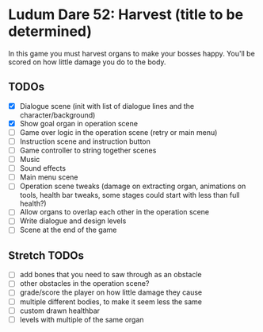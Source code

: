 # Ludum Dare 52: Harvest (title to be determined)

In this game you must harvest organs to make your bosses happy. You'll be
scored on how little damage you do to the body.

## TODOs

- [x] Dialogue scene (init with list of dialogue lines and the character/background)
- [x] Show goal organ in operation scene
- [ ] Game over logic in the operation scene (retry or main menu)
- [ ] Instruction scene and instruction button
- [ ] Game controller to string together scenes
- [ ] Music
- [ ] Sound effects
- [ ] Main menu scene
- [ ] Operation scene tweaks (damage on extracting organ, animations on tools, health bar tweaks, some stages could start with less than full health?)
- [ ] Allow organs to overlap each other in the operation scene
- [ ] Write dialogue and design levels
- [ ] Scene at the end of the game

## Stretch TODOs

- [ ] add bones that you need to saw through as an obstacle
- [ ] other obstacles in the operation scene?
- [ ] grade/score the player on how little damage they cause
- [ ] multiple different bodies, to make it seem less the same
- [ ] custom drawn healthbar
- [ ] levels with multiple of the same organ
